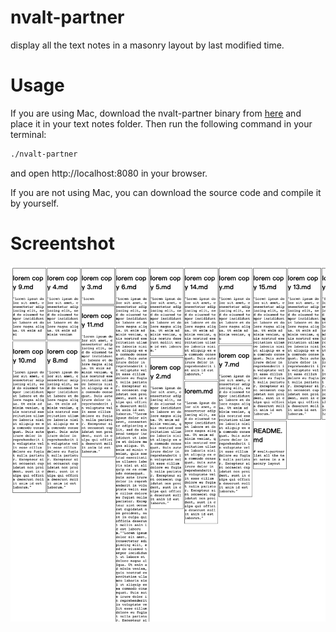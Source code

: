 # nvalt-partner

display all the text notes in a masonry layout by last modified time.

# Usage

If you are using Mac, download the nvalt-partner binary from [here](https://github.com/y4code/nvalt-partner/blob/main/nvalt-partner) and place it in your text notes folder. Then run the following command in your terminal:

```bash
./nvalt-partner
```

and open http://localhost:8080 in your browser.

If you are not using Mac, you can download the source code and compile it by yourself.
#  Screentshot

![screenshot](https://raw.githubusercontent.com/y4code/nvalt-partner/main/screenshot.png)